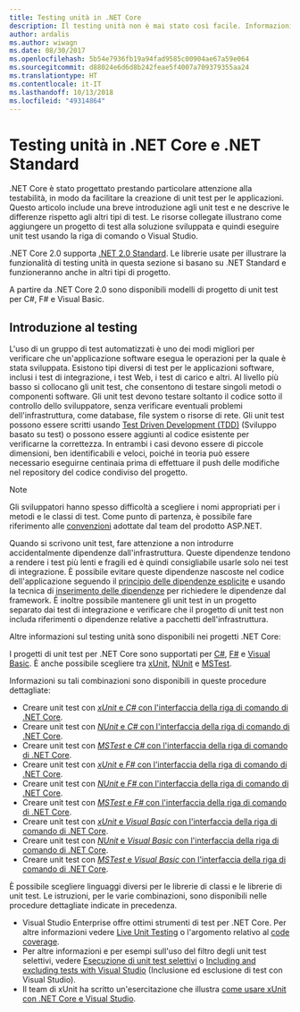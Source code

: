 ```yaml
---
title: Testing unità in .NET Core
description: Il testing unità non è mai stato così facile. Informazioni su come usare il testing unità nei progetti .NET Core e .NET Standard.
author: ardalis
ms.author: wiwagn
ms.date: 08/30/2017
ms.openlocfilehash: 5b54e7936fb19a94fad9585c00904ae67a59e064
ms.sourcegitcommit: d88024e6d6d8b242feae5f4007a709379355aa24
ms.translationtype: HT
ms.contentlocale: it-IT
ms.lasthandoff: 10/13/2018
ms.locfileid: "49314864"
---
```

# <a name="unit-testing-in-net-core-and-net-standard"></a>Testing unità in .NET Core e .NET Standard

.NET Core è stato progettato prestando particolare attenzione alla testabilità, in modo da facilitare la creazione di unit test per le applicazioni. Questo articolo include una breve introduzione agli unit test e ne descrive le differenze rispetto agli altri tipi di test. Le risorse collegate illustrano come aggiungere un progetto di test alla soluzione sviluppata e quindi eseguire unit test usando la riga di comando o Visual Studio.

.NET Core 2.0 supporta [.NET 2.0 Standard](../../standard/net-standard.md). Le librerie usate per illustrare la funzionalità di testing unità in questa sezione si basano su .NET Standard e funzioneranno anche in altri tipi di progetto.

A partire da .NET Core 2.0 sono disponibili modelli di progetto di unit test per C#, F# e Visual Basic.

## <a name="getting-started-with-testing"></a>Introduzione al testing

L'uso di un gruppo di test automatizzati è uno dei modi migliori per verificare che un'applicazione software esegua le operazioni per la quale è stata sviluppata. Esistono tipi diversi di test per le applicazioni software, inclusi i test di integrazione, i test Web, i test di carico e altri. Al livello più basso si collocano gli unit test, che consentono di testare singoli metodi o componenti software. Gli unit test devono testare soltanto il codice sotto il controllo dello sviluppatore, senza verificare eventuali problemi dell'infrastruttura, come database, file system o risorse di rete. Gli unit test possono essere scritti usando [Test Driven Development (TDD)](https://deviq.com/test-driven-development/) (Sviluppo basato su test) o possono essere aggiunti al codice esistente per verificarne la correttezza. In entrambi i casi devono essere di piccole dimensioni, ben identificabili e veloci, poiché in teoria può essere necessario eseguirne centinaia prima di effettuare il push delle modifiche nel repository del codice condiviso del progetto.

> [!NOTE]
> Gli sviluppatori hanno spesso difficoltà a scegliere i nomi appropriati per i metodi e le classi di test. Come punto di partenza, è possibile fare riferimento alle [convenzioni](https://github.com/aspnet/Home/wiki/Engineering-guidelines#unit-tests-and-functional-tests) adottate dal team del prodotto ASP.NET.

Quando si scrivono unit test, fare attenzione a non introdurre accidentalmente dipendenze dall'infrastruttura. Queste dipendenze tendono a rendere i test più lenti e fragili ed è quindi consigliabile usarle solo nei test di integrazione. È possibile evitare queste dipendenze nascoste nel codice dell'applicazione seguendo il [principio delle dipendenze esplicite](https://deviq.com/explicit-dependencies-principle/) e usando la tecnica di [inserimento delle dipendenze](/aspnet/core/fundamentals/dependency-injection) per richiedere le dipendenze dal framework. È inoltre possibile mantenere gli unit test in un progetto separato dai test di integrazione e verificare che il progetto di unit test non includa riferimenti o dipendenze relative a pacchetti dell'infrastruttura.

Altre informazioni sul testing unità sono disponibili nei progetti .NET Core:

I progetti di unit test per .NET Core sono supportati per [C#](../../csharp/index.md), [F#](../../fsharp/index.md) e [Visual Basic](../../visual-basic/index.md). È anche possibile scegliere tra [xUnit](https://xunit.github.io), [NUnit](https://nunit.org) e [MSTest](https://github.com/Microsoft/vstest-docs).

Informazioni su tali combinazioni sono disponibili in queste procedure dettagliate:

* Creare unit test con [*xUnit* e *C#* con l'interfaccia della riga di comando di .NET Core](unit-testing-with-dotnet-test.md).
* Creare unit test con [*NUnit* e *C#* con l'interfaccia della riga di comando di .NET Core](unit-testing-with-nunit.md).
* Creare unit test con [*MSTest* e *C#* con l'interfaccia della riga di comando di .NET Core](unit-testing-with-mstest.md).
* Creare unit test con [*xUnit* e *F#* con l'interfaccia della riga di comando di .NET Core](unit-testing-fsharp-with-dotnet-test.md).
* Creare unit test con [*NUnit* e *F#* con l'interfaccia della riga di comando di .NET Core](unit-testing-fsharp-with-nunit.md).
* Creare unit test con [*MSTest* e *F#* con l'interfaccia della riga di comando di .NET Core](unit-testing-fsharp-with-mstest.md).
* Creare unit test con [*xUnit* e *Visual Basic* con l'interfaccia della riga di comando di .NET Core](unit-testing-visual-basic-with-dotnet-test.md).
* Creare unit test con [*NUnit* e *Visual Basic* con l'interfaccia della riga di comando di .NET Core](unit-testing-visual-basic-with-nunit.md).
* Creare unit test con [*MSTest* e *Visual Basic* con l'interfaccia della riga di comando di .NET Core](unit-testing-visual-basic-with-mstest.md).

È possibile scegliere linguaggi diversi per le librerie di classi e le librerie di unit test. Le istruzioni, per le varie combinazioni, sono disponibili nelle procedure dettagliate indicate in precedenza.

* Visual Studio Enterprise offre ottimi strumenti di test per .NET Core. Per altre informazioni vedere [Live Unit Testing](/visualstudio/test/live-unit-testing) o l'argomento relativo al [code coverage](https://github.com/Microsoft/vstest-docs/blob/master/docs/analyze.md#working-with-code-coverage).
* Per altre informazioni e per esempi sull'uso del filtro degli unit test selettivi, vedere [Esecuzione di unit test selettivi](selective-unit-tests.md) o [Including and excluding tests with Visual Studio](/visualstudio/test/live-unit-testing#include-and-exclude-test-projects-and-test-methods) (Inclusione ed esclusione di test con Visual Studio).
* Il team di xUnit ha scritto un'esercitazione che illustra [come usare xUnit con .NET Core e Visual Studio](https://xunit.github.io/docs/getting-started-dotnet-core.html).
